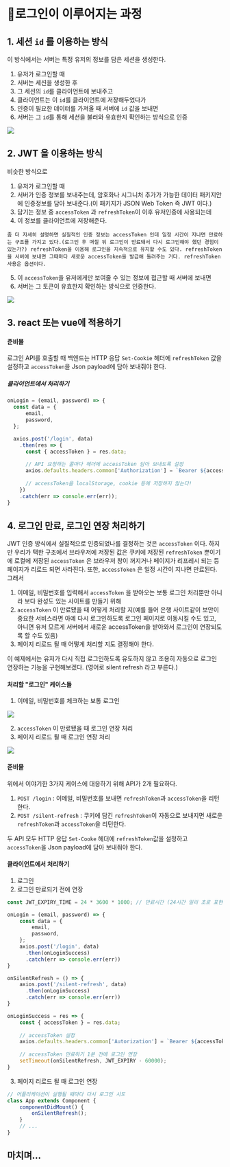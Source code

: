 # :key:로그인이 이루어지는 과정



## 1. 세션 `id` 를 이용하는 방식

이 방식에서는 서버는 특정 유저의 정보를 담은 세션을 생성한다.

1. 유저가 로그인할 때
2. 서버는 세션을 생성한 후
3. 그 세션의 `id`를 클라이언트에 보내주고
4. 클라이언트는 이 `id`를 클라이언트에 저장해두었다가
5. 인증이 필요한 데이터를 가져올 때 서버에 `id` 값을 보내면
6. 서버는 그 `id`를 통해 세션을 불러와 유효한지 확인하는 방식으로 인증

![](https://media.vlpt.us/images/yaytomato/post/0a2cbabb-4ba8-4325-91e1-e0efc992dfd2/%E1%84%89%E1%85%A6%E1%84%89%E1%85%A7%E1%86%AB%20%E1%84%8B%E1%85%B2%E1%84%8C%E1%85%A5%20%E1%84%8B%E1%85%B5%E1%86%AB%E1%84%8C%E1%85%B3%E1%86%BC.png)





## 2. JWT 을 이용하는 방식

비슷한 방식으로

1. 유저가 로그인할 때
2. 서버가 인증 정보를 보내주는데, 암호화나 시그니처 추가가 가능한 데이터 패키지안에 인증정보를 담아 보내준다.(이 패키지가 JSON Web Token 즉 JWT 이다.)
3. 담기는 정보 중 `accessToken` 과 `refreshToken`이 이후 유저인증에 사용되는데
4. 이 정보를 클라이언트에 저장해준다.

```
좀 더 자세히 설명하면 실질적인 인증 정보는 accessToken 인데 일정 시간이 지나면 만료하는 구조를 가지고 있다.(로그인 후 며칠 뒤 로그인이 만료돼서 다시 로그인해야 했던 경험이 있는가?) refreshToken을 이용해 로그인을 지속적으로 유지할 수도 있다. refreshToken을 서버에 보내면 그때마다 새로운 accessToken을 발급해 돌려주는 거다. refreshToken 사용은 옵션이다.
```

5. 이 `accessToken`을 유저에게만 보여줄 수 있는 정보에 접근할 때 서버에 보내면
6. 서버는 그 토큰이 유효한지 확인하는 방식으로 인증한다.

![](https://media.vlpt.us/images/yaytomato/post/94ff189f-46fb-4901-bb7f-06d7b2154834/JWT%20%E1%84%8B%E1%85%B2%E1%84%8C%E1%85%A5%20%E1%84%8B%E1%85%B5%E1%86%AB%E1%84%8C%E1%85%B3%E1%86%BC.png)





## 3. react 또는 vue에 적용하기

#### 준비물

로그인 API를 호출할 때 백엔드는 HTTP 응답 `Set-Cookie` 헤더에 `refreshToken` 값을 설정하고 `accessToken`을 Json payload에 담아 보내줘야 한다.



##### 클라이언트에서 처리하기

```js
onLogin = (email, password) => {
  const data = {
      email,
      password,
  };

  axios.post('/login', data)
    .then(res => {
      const { accessToken } = res.data;
      
      // API 요청하는 콜마다 헤더에 accessToken 담아 보내도록 설정
      axios.defaults.headers.common['Authorization'] = `Bearer ${accessToken}`;
      
      // accessToken을 localStorage, cookie 등에 저장하지 않는다!
    })
    .catch(err => console.err(err));
}
```





## 4. 로그인 만료, 로그인 연장 처리하기

JWT 인증 방식에서 실질적으로 인증되었나를 결정하는 것은 `accessToken` 이다.
하지만 우리가 택한 구조에서 브라우저에 저장된 값은 쿠키에 저장된 `refreshToken` 뿐이기에
로컬에 저장된 `accessToken` 은 브라우저 창이 꺼지거나 페이지가 리프레시 되는 등 페이지가 리로드 되면 사라진다. 또한, `accessToken` 은 일정 시간이 지나면 만료된다. 그래서

1. 이메일, 비밀번호를 입력해서 `accessToken` 을 받아오는 보통 로그인 처리뿐만 아니라 보다 완성도 있는 사이트를 만들기 위해
2. `accessToken` 이 만료됐을 때 어떻게 처리할 지(예를 들어 은행 사이트같이 보안이 중요한 서비스라면 아예 다시 로그인하도록 로그인 페이지로 이동시킬 수도 있고, 아니면 유저 모르게 서버에서 새로운 accessToken을 받아와서 로그인이 연장되도록 할 수도 있음)
3. 페이지 리로드 될 때 어떻게 처리할 지도 결정해야 한다.



이 예제에서는 유저가 다시 직접 로그인하도록 유도하지 않고 조용히 자동으로 로그인 연장하는 기능을 구현해보겠다. (영어로 silent refresh 라고 부른다.)



#### 처리할 "로그인" 케이스들

1. 이메일, 비밀번호를 체크하는 보통 로그인

![](https://media.vlpt.us/images/yaytomato/post/19ef3dde-c7a4-495f-97bc-8411bd59a17c/%E1%84%87%E1%85%A9%E1%84%82%E1%85%A5%E1%84%89%E1%85%B3_%20JWT%20%E1%84%85%E1%85%A9%E1%84%80%E1%85%B3%E1%84%8B%E1%85%B5%E1%86%AB.png)

2. `accessToken` 이 만료됐을 때 로그인 연장 처리
3. 페이지 리로드 될 때 로그인 연장 처리

![](https://media.vlpt.us/images/yaytomato/post/adc86cfd-188a-4423-bf7c-9dcc8d0950fa/%E1%84%87%E1%85%A9%E1%84%82%E1%85%A5%E1%84%89%E1%85%B3_%20JWT%20%E1%84%85%E1%85%A9%E1%84%80%E1%85%B3%E1%84%8B%E1%85%B5%E1%86%AB%20%E1%84%8B%E1%85%A7%E1%86%AB%E1%84%8C%E1%85%A1%E1%86%BC.png)



#### 준비물

위에서 이야기한 3가지 케이스에 대응하기 위해 API가 2개 필요하다.

1. `POST /login` : 이메일, 비밀번호를 보내면 `refreshToken`과 `accessToken`을 리턴한다.
2. `POST /silent-refresh` : 쿠키에 담긴 `refreshToken`이 자동으로 보내지면 새로운 `refreshToken`과 `accessToken`을 리턴한다.



두 API 모두 HTTP 응답 `Set-Cooke` 헤더에 `refreshToken`값을 설정하고 `accessToken`을 Json payload에 담아 보내줘야 한다.



#### 클라이언트에서 처리하기

1. 로그인
2. 로그인 만료되기 전에 연장

```js
const JWT_EXPIRY_TIME = 24 * 3600 * 1000; // 만료시간 (24시간 밀리 초로 표현)

onLogin = (email, password) => {
    const data = {
        email,
        password,
    };
    axios.post('/login', data)
      .then(onLoginSuccess)
      .catch(err => console.err(err))
}

onSilentRefresh = () => {
    axios.post('/silent-refresh', data)
      .then(onLoginSuccess)
      .catch(err => console.err(err))
}

onLoginSuccess = res => {
    const { accessToken } = res.data;
    
    // accessToken 설정
    axios.defaults.headers.common['Autorization'] = `Bearer ${accessToken}`;
    
    // accessToken 만료하기 1분 전에 로그인 연장
    setTimeout(onSilentRefresh, JWT_EXPIRY - 60000);
}
```



3. 페이지 리로드 될 때 로그인 연장

```js
// 어플리케이션이 실행될 때마다 다시 로그인 시도
class App extends Component {
    componentDidMount() {
        onSilentRefresh();
    }
    // ...
}
```



## 마치며...



